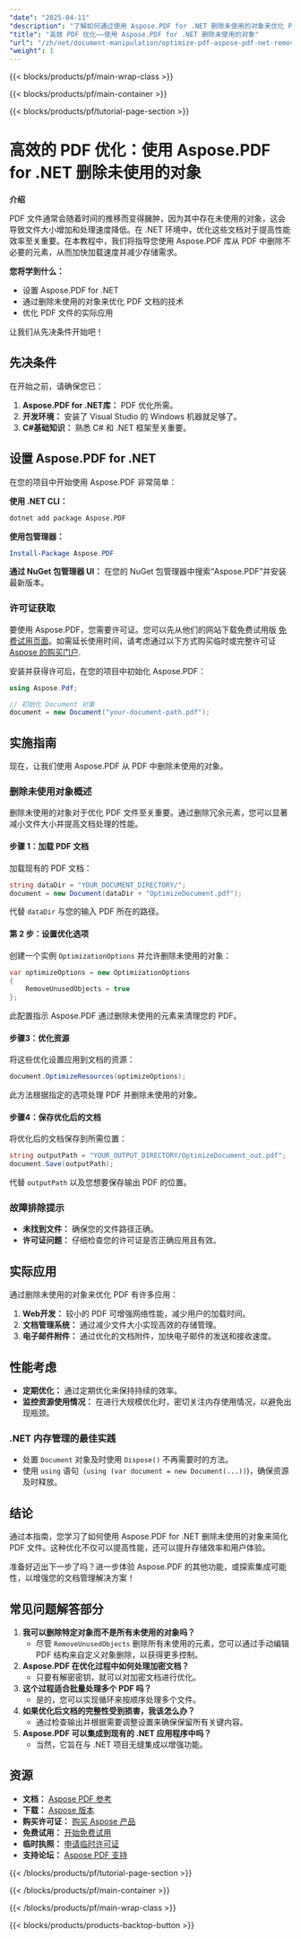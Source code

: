 ```yaml
---
"date": "2025-04-11"
"description": "了解如何通过使用 Aspose.PDF for .NET 删除未使用的对象来优化 PDF，从而改善文件大小和性能。"
"title": "高效 PDF 优化——使用 Aspose.PDF for .NET 删除未使用的对象"
"url": "/zh/net/document-manipulation/optimize-pdf-aspose-pdf-net-remove-unused-objects/"
"weight": 1
---
```


{{< blocks/products/pf/main-wrap-class >}}

{{< blocks/products/pf/main-container >}}

{{< blocks/products/pf/tutorial-page-section >}}


# 高效的 PDF 优化：使用 Aspose.PDF for .NET 删除未使用的对象

**介绍**

PDF 文件通常会随着时间的推移而变得臃肿，因为其中存在未使用的对象，这会导致文件大小增加和处理速度降低。在 .NET 环境中，优化这些文档对于提高性能效率至关重要。在本教程中，我们将指导您使用 Aspose.PDF 库从 PDF 中删除不必要的元素，从而加快加载速度并减少存储需求。

**您将学到什么：**
- 设置 Aspose.PDF for .NET
- 通过删除未使用的对象来优化 PDF 文档的技术
- 优化 PDF 文件的实际应用

让我们从先决条件开始吧！

## 先决条件
在开始之前，请确保您已：
1. **Aspose.PDF for .NET库：** PDF 优化所需。
2. **开发环境：** 安装了 Visual Studio 的 Windows 机器就足够了。
3. **C#基础知识：** 熟悉 C# 和 .NET 框架至关重要。

## 设置 Aspose.PDF for .NET
在您的项目中开始使用 Aspose.PDF 非常简单：

**使用 .NET CLI：**
```bash
dotnet add package Aspose.PDF
```

**使用包管理器：**
```powershell
Install-Package Aspose.PDF
```

**通过 NuGet 包管理器 UI：** 
在您的 NuGet 包管理器中搜索“Aspose.PDF”并安装最新版本。

### 许可证获取
要使用 Aspose.PDF，您需要许可证。您可以先从他们的网站下载免费试用版 [免费试用页面](https://releases.aspose.com/pdf/net/)。如需延长使用时间，请考虑通过以下方式购买临时或完整许可证 [Aspose 的购买门户](https://purchase。aspose.com/buy).

安装并获得许可后，在您的项目中初始化 Aspose.PDF：
```csharp
using Aspose.Pdf;

// 初始化 Document 对象
document = new Document("your-document-path.pdf");
```

## 实施指南
现在，让我们使用 Aspose.PDF 从 PDF 中删除未使用的对象。

### 删除未使用对象概述
删除未使用的对象对于优化 PDF 文件至关重要。通过删除冗余元素，您可以显著减小文件大小并提高文档处理的性能。

#### 步骤 1：加载 PDF 文档
加载现有的 PDF 文档：
```csharp
string dataDir = "YOUR_DOCUMENT_DIRECTORY/";
document = new Document(dataDir + "OptimizeDocument.pdf");
```
代替 `dataDir` 与您的输入 PDF 所在的路径。

#### 第 2 步：设置优化选项
创建一个实例 `OptimizationOptions` 并允许删除未使用的对象：
```csharp
var optimizeOptions = new OptimizationOptions
{
    RemoveUnusedObjects = true
};
```
此配置指示 Aspose.PDF 通过删除未使用的元素来清理您的 PDF。

#### 步骤3：优化资源
将这些优化设置应用到文档的资源：
```csharp
document.OptimizeResources(optimizeOptions);
```
此方法根据指定的选项处理 PDF 并删除未使用的对象。

#### 步骤4：保存优化后的文档
将优化后的文档保存到所需位置：
```csharp
string outputPath = "YOUR_OUTPUT_DIRECTORY/OptimizeDocument_out.pdf";
document.Save(outputPath);
```
代替 `outputPath` 以及您想要保存输出 PDF 的位置。

### 故障排除提示
- **未找到文件：** 确保您的文件路径正确。
- **许可证问题：** 仔细检查您的许可证是否正确应用且有效。

## 实际应用
通过删除未使用的对象来优化 PDF 有许多应用：
1. **Web开发：** 较小的 PDF 可增强网络性能，减少用户的加载时间。
2. **文档管理系统：** 通过减少文件大小实现高效的存储管理。
3. **电子邮件附件：** 通过优化的文档附件，加快电子邮件的发送和接收速度。

## 性能考虑
- **定期优化：** 通过定期优化来保持持续的效率。
- **监控资源使用情况：** 在进行大规模优化时，密切关注内存使用情况，以避免出现瓶颈。

### .NET 内存管理的最佳实践
- 处置 `Document` 对象及时使用 `Dispose()` 不再需要时的方法。
- 使用 `using` 语句（`using (var document = new Document(...))`)，确保资源及时释放。

## 结论
通过本指南，您学习了如何使用 Aspose.PDF for .NET 删除未使用的对象来简化 PDF 文件。这种优化不仅可以提高性能，还可以提升存储效率和用户体验。

准备好迈出下一步了吗？进一步体验 Aspose.PDF 的其他功能，或探索集成可能性，以增强您的文档管理解决方案！

## 常见问题解答部分
1. **我可以删除特定对象而不是所有未使用的对象吗？**
   - 尽管 `RemoveUnusedObjects` 删除所有未使用的元素，您可以通过手动编辑 PDF 结构来自定义对象删除，以获得更多控制。
2. **Aspose.PDF 在优化过程中如何处理加密文档？**
   - 只要有解密密钥，就可以对加密文档进行优化。
3. **这个过程适合批量处理多个 PDF 吗？**
   - 是的，您可以实现循环来按顺序处理多个文件。
4. **如果优化后文档的完整性受到损害，我该怎么办？**
   - 通过检查输出并根据需要调整设置来确保保留所有关键内容。
5. **Aspose.PDF 可以集成到现有的 .NET 应用程序中吗？**
   - 当然，它旨在与 .NET 项目无缝集成以增强功能。

## 资源
- **文档：** [Aspose PDF 参考](https://reference.aspose.com/pdf/net/)
- **下载：** [Aspose 版本](https://releases.aspose.com/pdf/net/)
- **购买许可证：** [购买 Aspose 产品](https://purchase.aspose.com/buy)
- **免费试用：** [开始免费试用](https://releases.aspose.com/pdf/net/)
- **临时执照：** [申请临时许可证](https://purchase.aspose.com/temporary-license/)
- **支持论坛：** [Aspose PDF 支持](https://forum.aspose.com/c/pdf/10)

{{< /blocks/products/pf/tutorial-page-section >}}

{{< /blocks/products/pf/main-container >}}

{{< /blocks/products/pf/main-wrap-class >}}

{{< blocks/products/products-backtop-button >}}